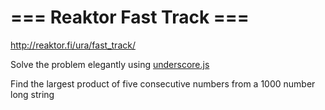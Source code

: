 # === Reaktor Fast Track ===

http://reaktor.fi/ura/fast_track/

Solve the problem elegantly using [underscore.js](http://underscorejs.org/)

Find the largest product of five consecutive numbers from a 1000 number long string
